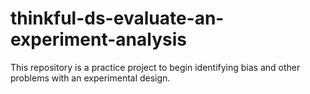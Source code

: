 # thinkful-ds-evaluate-an-experiment-analysis
This repository is a practice project to begin identifying bias and other problems with an experimental design.
